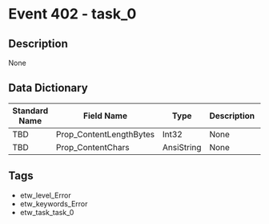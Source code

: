 # Event 402 - task_0

## Description
None

## Data Dictionary
|Standard Name|Field Name|Type|Description|Sample Value|
|---|---|---|---|---|
|TBD|Prop_ContentLengthBytes|Int32|None|`None`|
|TBD|Prop_ContentChars|AnsiString|None|`None`|

## Tags
* etw_level_Error
* etw_keywords_Error
* etw_task_task_0